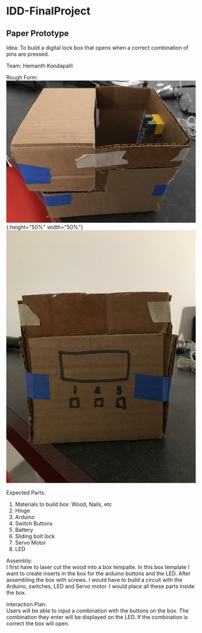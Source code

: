# IDD-FinalProject

## Paper Prototype

Idea: To build a digital lock box that opens when a correct combination of pins are pressed. <br>

Team: Hemanth Kondapalli <br>

Rough Form: <br>
![alt text](photos/front.JPG){:height="50%" width="50%"} <br>
![alt text](photos/side.JPG) <br>

Expected Parts: <br>
  1. Materials to build box: Wood, Nails, etc
  2. Hinge
  3. Arduino
  4. Switch Buttons
  5. Battery
  6. Sliding bolt lock
  7. Servo Motor
  8. LED

Assembly: <br>
I first have to laser cut the wood into a box tempalte. In this box template I want to create inserts in the box for the arduino buttons and the LED. After assembling the box with screws. I would have to build a circuit with the Arduino, switches, LED and Servo motor. I would place all these parts inside the box.

Interaction Plan: <br>
Users will be able to input a combination with the buttons on the box. The combination they enter will be displayed on the LED. If the combination is correct the box will open.
